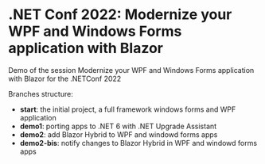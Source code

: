 # .NET Conf 2022: Modernize your WPF and Windows Forms application with Blazor

Demo of the session Modernize your WPF and Windows Forms application with Blazor for the .NETConf 2022

Branches structure:

- **start**: the initial project, a full framework windows forms and WPF application
- **demo1**: porting apps to .NET 6 with .NET Upgrade Assistant
- **demo2**: add Blazor Hybrid to WPF and windowd forms apps
- **demo2-bis**: notify changes to Blazor Hybrid in WPF and windowd forms apps